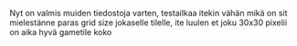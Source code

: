 Nyt on valmis muiden tiedostoja varten, testailkaa itekin vähän mikä on sit mielestänne paras 
grid size jokaselle tilelle, ite luulen et joku 30x30 pixelii on aika hyvä gametile koko


